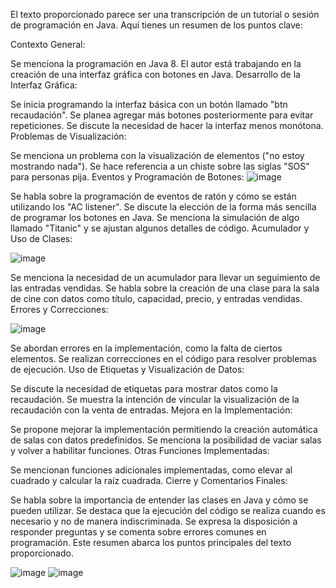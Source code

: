 El texto proporcionado parece ser una transcripción de un tutorial o sesión de programación en Java. Aquí tienes un resumen de los puntos clave:

Contexto General:

Se menciona la programación en Java 8.
El autor está trabajando en la creación de una interfaz gráfica con botones en Java.
Desarrollo de la Interfaz Gráfica:

Se inicia programando la interfaz básica con un botón llamado "btn recaudación".
Se planea agregar más botones posteriormente para evitar repeticiones.
Se discute la necesidad de hacer la interfaz menos monótona.
Problemas de Visualización:

Se menciona un problema con la visualización de elementos ("no estoy mostrando nada").
Se hace referencia a un chiste sobre las siglas "SOS" para personas pija.
Eventos y Programación de Botones:
![image](https://github.com/rolando1803/Java1/assets/55965131/3df523e0-0e87-4b2e-b9c2-f3c4b5ef7ce4)

Se habla sobre la programación de eventos de ratón y cómo se están utilizando los "AC listener".
Se discute la elección de la forma más sencilla de programar los botones en Java.
Se menciona la simulación de algo llamado "Titanic" y se ajustan algunos detalles de código.
Acumulador y Uso de Clases:

![image](https://github.com/rolando1803/Java1/assets/55965131/c38cb08f-290a-4c13-898a-bf1dfb01dbb4)

Se menciona la necesidad de un acumulador para llevar un seguimiento de las entradas vendidas.
Se habla sobre la creación de una clase para la sala de cine con datos como título, capacidad, precio, y entradas vendidas.
Errores y Correcciones:

![image](https://github.com/rolando1803/Java1/assets/55965131/046eb90d-79f2-42ae-a615-d286c8a6ecfd)

Se abordan errores en la implementación, como la falta de ciertos elementos.
Se realizan correcciones en el código para resolver problemas de ejecución.
Uso de Etiquetas y Visualización de Datos:

Se discute la necesidad de etiquetas para mostrar datos como la recaudación.
Se muestra la intención de vincular la visualización de la recaudación con la venta de entradas.
Mejora en la Implementación:

Se propone mejorar la implementación permitiendo la creación automática de salas con datos predefinidos.
Se menciona la posibilidad de vaciar salas y volver a habilitar funciones.
Otras Funciones Implementadas:

Se mencionan funciones adicionales implementadas, como elevar al cuadrado y calcular la raíz cuadrada.
Cierre y Comentarios Finales:

Se habla sobre la importancia de entender las clases en Java y cómo se pueden utilizar.
Se destaca que la ejecución del código se realiza cuando es necesario y no de manera indiscriminada.
Se expresa la disposición a responder preguntas y se comenta sobre errores comunes en programación.
Este resumen abarca los puntos principales del texto proporcionado.

![image](https://github.com/rolando1803/Java1/assets/55965131/f1923bb5-b0e8-47f2-9507-929d1ad6e11c)
![image](https://github.com/rolando1803/Java1/assets/55965131/17a2a8e0-c710-43ab-9237-002f966bc513)






